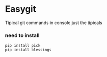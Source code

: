 # Easygit
Tipical git commands in console just the tipicals

### need to install
```
pip install pick
pip install blessings
```


